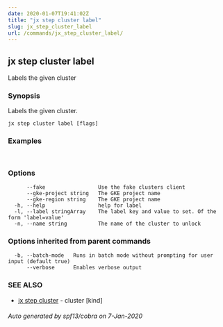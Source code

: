 ```yaml
---
date: 2020-01-07T19:41:02Z
title: "jx step cluster label"
slug: jx_step_cluster_label
url: /commands/jx_step_cluster_label/
---
```

## jx step cluster label

Labels the given cluster

### Synopsis

Labels the given cluster.

```
jx step cluster label [flags]
```

### Examples

```
  
```

### Options

```
      --fake                 Use the fake clusters client
      --gke-project string   The GKE project name
      --gke-region string    The GKE project name
  -h, --help                 help for label
  -l, --label stringArray    The label key and value to set. Of the form 'label=value'
  -n, --name string          The name of the cluster to unlock
```

### Options inherited from parent commands

```
  -b, --batch-mode   Runs in batch mode without prompting for user input (default true)
      --verbose      Enables verbose output
```

### SEE ALSO

* [jx step cluster](/commands/jx_step_cluster/)	 - cluster [kind]

###### Auto generated by spf13/cobra on 7-Jan-2020

